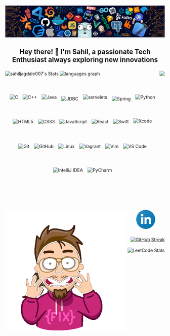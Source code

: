 ![logo](https://github.com/sahiljagdale007/sahiljagdale007/blob/main/github%20img.png)
<h2 align="center">Hey there! 👋 I'm Sahil, a passionate Tech Enthusiast always exploring new innovations</h2>

###

<img align="right" height="380" src="https://user-images.githubusercontent.com/74038190/218265814-3084a4ba-809c-4135-afc0-8685d0f634b3.gif"  />

###
<div align="left">
  <img src="https://github-readme-stats.vercel.app/api?username=sahiljagdale007&theme=dark&show_icons=true&hide_border=false&count_private=true" height="150" alt="sahiljagdale007's Stats">
  <img src="https://github-readme-stats.vercel.app/api/top-langs?username=sahiljagdale007&locale=en&hide_title=false&layout=compact&card_width=320&langs_count=5&theme=dracula&hide_border=false" height="185" alt="languages graph"  />
</div>

###

<div align="center">
  <br/>
  <br/>
  <div style="display: flex; flex-wrap: wrap; justify-content: center; align-items: center; gap: 15px; max-width: 600px; margin: auto;">
    <img src="https://cdn.jsdelivr.net/gh/devicons/devicon/icons/c/c-original.svg" height="60" alt="C"/>
    <img src="https://cdn.jsdelivr.net/gh/devicons/devicon/icons/cplusplus/cplusplus-original.svg" height="60" alt="C++"/>
    <img src="https://cdn.jsdelivr.net/gh/devicons/devicon/icons/java/java-original.svg" height="60" alt="Java"/> 
    <img src="https://media2.dev.to/dynamic/image/width=1000,height=420,fit=cover,gravity=auto,format=auto/https%3A%2F%2Fdev-to-uploads.s3.amazonaws.com%2Fi%2Fphnlj6uix5563natns2h.png" 
     height="50" alt="JDBC"/>
     <img src="https://www.sitesbay.com/servlet/files/sublogo.png" height="60" alt="servelets"/>
    <img src="https://cdn.jsdelivr.net/gh/devicons/devicon/icons/spring/spring-original.svg" height="50" alt="Spring"/>
    <img src="https://cdn.jsdelivr.net/gh/devicons/devicon/icons/python/python-original.svg" height="60" alt="Python"/>
    <img src="https://cdn.jsdelivr.net/gh/devicons/devicon/icons/html5/html5-original.svg" height="60" alt="HTML5"/>
    <img src="https://cdn.jsdelivr.net/gh/devicons/devicon/icons/css3/css3-original.svg" height="60" alt="CSS3"/>
    <img src="https://cdn.jsdelivr.net/gh/devicons/devicon/icons/javascript/javascript-original.svg" height="60" alt="JavaScript"/>
    <img src="https://cdn.jsdelivr.net/gh/devicons/devicon/icons/react/react-original.svg" height="60" alt="React"/>
    <img src="https://cdn.jsdelivr.net/gh/devicons/devicon/icons/swift/swift-original.svg" height="60" alt="Swift"/>
    <img src="https://cdn.jsdelivr.net/gh/devicons/devicon/icons/xcode/xcode-original.svg" height="65" alt="Xcode"/>
    <img src="https://cdn.jsdelivr.net/gh/devicons/devicon/icons/git/git-original.svg" height="60" alt="Git"/>
   <img src="https://blogger.googleusercontent.com/img/b/R29vZ2xl/AVvXsEhtTIjoqqu2it_HCI_XZtoSwtuvAyAVUseBEYWC6fXS7XqHwAfjoNif136x55ohS3cn9nMClMkdaolZRK4WZzA-hBTwSPZOXLu8st5CAShJpuMPamX2S92hRu_YeDn7yfrxvRC7bGxNGqVk-p3CPK5Z7YdjF2qX7ALX3VBe68_bihnizAdmWDJOmEboLlg/s0-rw/GitHub%20Logo%20White%202013.png" height="60" alt="GitHub"/>
    <img src="https://cdn.jsdelivr.net/gh/devicons/devicon/icons/linux/linux-original.svg" height="60" alt="Linux"/>
    <img src="https://cdn.jsdelivr.net/gh/devicons/devicon/icons/vagrant/vagrant-original.svg" height="60" alt="Vagrant"/>
    <img src="https://upload.wikimedia.org/wikipedia/commons/thumb/9/9f/Vimlogo.svg/767px-Vimlogo.svg.png" height="60" alt="Vim"/>
    <img src="https://cdn.jsdelivr.net/gh/devicons/devicon/icons/vscode/vscode-original.svg" height="60" alt="VS Code"/>
    <img src="https://cdn.jsdelivr.net/gh/devicons/devicon/icons/intellij/intellij-original.svg" height="60" alt="IntelliJ IDEA"/>
    <img src="https://cdn.jsdelivr.net/gh/devicons/devicon/icons/pycharm/pycharm-original.svg" height="60" alt="PyCharm"/>
  </div>
</div>

###
<div align="center">
  <br/>
    <br/>
    <br/>
  <a href="https://www.linkedin.com/in/sahiljagdale07/" target="_blank">
    <img src="https://github.com/sahiljagdale007/sahiljagdale007/blob/main/linkedin%20(1).svg" height="60" alt="LinkedIn logo" />
  </a>
  <img align="left" height="380" src="https://github.com/sahiljagdale007/sahiljagdale007/blob/main/hackerman-programming.gif"  />
</div>



###

<div align="right">
    <a href="https://git.io/streak-stats">
  <img src="https://streak-stats.demolab.com?user=sahiljagdale007" width="350" alt="GitHub Streak"/>
  </a>
  <br/>
  <br/>
  <img src="https://leetcard.jacoblin.cool/sahiljagdale07?ext=heatmap" width="350" alt="LeetCode Stats"/>
</div>

###

<br clear="both">


###

